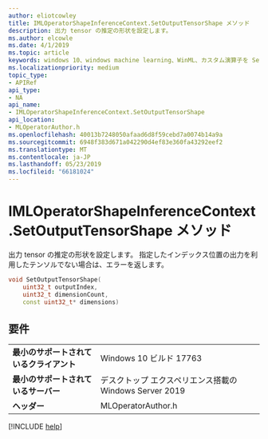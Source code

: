 ```yaml
---
author: eliotcowley
title: IMLOperatorShapeInferenceContext.SetOutputTensorShape メソッド
description: 出力 tensor の推定の形状を設定します。
ms.author: elcowle
ms.date: 4/1/2019
ms.topic: article
keywords: windows 10、windows machine learning、WinML、カスタム演算子を SetOutputTensorShape
ms.localizationpriority: medium
topic_type:
- APIRef
api_type:
- NA
api_name:
- IMLOperatorShapeInferenceContext.SetOutputTensorShape
api_location:
- MLOperatorAuthor.h
ms.openlocfilehash: 40013b7248050afaad6d8f59cebd7a0074b14a9a
ms.sourcegitcommit: 6948f383d671a042290d4ef83e360fa43292eef2
ms.translationtype: MT
ms.contentlocale: ja-JP
ms.lasthandoff: 05/23/2019
ms.locfileid: "66181024"
---
```

# <a name="imloperatorshapeinferencecontextsetoutputtensorshape-method"></a>IMLOperatorShapeInferenceContext.SetOutputTensorShape メソッド

出力 tensor の推定の形状を設定します。 指定したインデックス位置の出力を利用したテンソルでない場合は、エラーを返します。

```cpp
void SetOutputTensorShape(
    uint32_t outputIndex, 
    uint32_t dimensionCount, 
    const uint32_t* dimensions)
```

## <a name="requirements"></a>要件

| | |
|-|-|
| **最小のサポートされているクライアント** | Windows 10 ビルド 17763 |
| **最小のサポートされているサーバー** | デスクトップ エクスペリエンス搭載の Windows Server 2019 |
| **ヘッダー** | MLOperatorAuthor.h |

[!INCLUDE [help](../../includes/get-help.md)]
